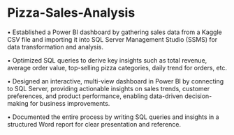 # Pizza-Sales-Analysis
•	Established a Power BI dashboard by gathering sales data from a Kaggle CSV file and importing it into SQL Server Management Studio (SSMS) for data transformation and analysis.

•	Optimized SQL queries to derive key insights such as total revenue, average order value, top-selling pizza categories, daily trend for orders, etc.

•	Designed an interactive, multi-view dashboard in Power BI by connecting to SQL Server, providing actionable insights on sales trends, customer preferences, and product performance, enabling data-driven decision-making for business improvements.

•	Documented the entire process by writing SQL queries and insights in a structured Word report for clear presentation and reference.
